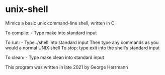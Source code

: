 # unix-shell
Mimics a basic unix command-line shell, written in C

To compile:
    - Type make into standard input

To run:
    - Type ./shell into standard input
      Then type any commands as you would a normal UNIX shell
      To stop: type exit into the shell's standard input

To clean:
    - Type make clean into standard input

This program was written in late 2021 by George Herrmann
